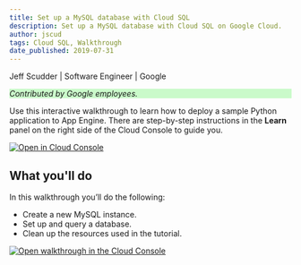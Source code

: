 ```yaml
---
title: Set up a MySQL database with Cloud SQL
description: Set up a MySQL database with Cloud SQL on Google Cloud.
author: jscud
tags: Cloud SQL, Walkthrough
date_published: 2019-07-31
---
```


Jeff Scudder | Software Engineer | Google

<p style="background-color:#CAFACA;"><i>Contributed by Google employees.</i></p>

Use this interactive walkthrough to learn how to deploy a sample Python 
application to App Engine. There are step-by-step instructions in the 
**Learn** panel on the right side of the Cloud Console to guide you.

[![Open in Cloud Console](https://walkthroughs.googleusercontent.com/tutorial/resources/open-in-console-button.svg)](https://console.cloud.google.com/getting-started?tutorial=sql_mysql_quickstart)

## What you'll do

In this walkthrough you’ll do the following:

* Create a new MySQL instance.
* Set up and query a database.
* Clean up the resources used in the tutorial.

[![Open walkthrough in the Cloud Console](https://storage.googleapis.com/gcp-community/tutorials/sql-mysql-quickstart/tutorial.png)](https://console.cloud.google.com/getting-started?tutorial=sql_mysql_quickstart)
